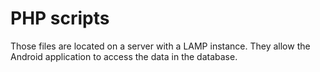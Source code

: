 # PHP scripts
Those files are located on a server with a LAMP instance. They allow the Android application to access the data in the database.
